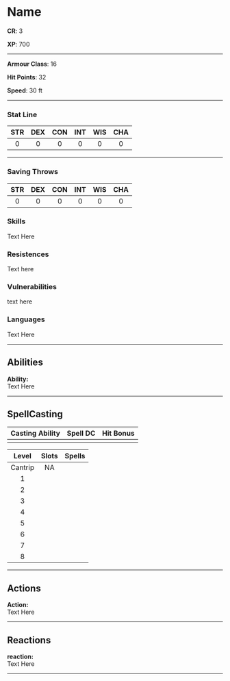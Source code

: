 # Name

**CR**: 3  

**XP**: 700  

***

**Armour Class**: 16  

**Hit Points**: 32  

**Speed**: 30 ft 

***

### Stat Line
| STR | DEX | CON | INT | WIS | CHA |
| :--: | :--: | :--: |:--: |:--: |:--: |
|   0  |  0  | 0  | 0  | 0  | 0  |

***

### Saving Throws

| STR | DEX | CON | INT | WIS | CHA |
| :--: | :--: | :--: |:--: |:--: |:--: |
|   0  |  0  | 0  | 0  | 0  | 0  |

### Skills
Text Here

### Resistences
Text here

### Vulnerabilities
text here

### Languages
Text Here

***

## Abilities

**Ability:**  
Text Here

***

## SpellCasting

| Casting Ability | Spell DC | Hit Bonus | 
| :--: | :--: | :--: |
|     |    |   |


| Level| Slots | Spells | 
| :--: | :--: | :--: |
|  Cantrip  |  NA  |   |
|  1  |    |   |
|  2  |    |   |
|  3  |    |   |
|  4  |    |   |
|  5  |    |   |
|  6  |    |   |
|  7  |    |   |
|  8  |    |   |

***

## Actions

**Action:**  
Text Here

***

## Reactions

**reaction:**  
Text Here

***
